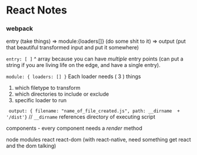 # React Notes

### webpack

entry (take things) => module:{loaders[]} (do some shit to it) => output (put that beautiful transformed input and put it somewhere)

` entry: [ ] `
^ array because you can have _multiple_ entry points (can put a string if you are living life on the edge, and have a single entry).

` module: { loaders: [] } `
Each loader needs ( 3 ) things
1. which filetype to transform
2. which directories to include or exclude
3. specific loader to run

` output: { filename: "name_of_file_created.js", path: __dirname  + '/dist'}`
// `__dirname` references directory of executing script

components
	- every component needs a *render* method

node modules
react
react-dom (with react-native, need something get react and the dom talking)
